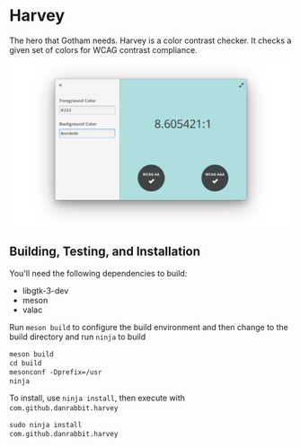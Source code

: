 # Harvey

The hero that Gotham needs. Harvey is a color contrast checker. It checks a given set of colors for WCAG contrast compliance.

![Harvey Screenshot](data/screenshot.png?raw=true)

## Building, Testing, and Installation


You'll need the following dependencies to build:
* libgtk-3-dev
* meson
* valac

Run `meson build` to configure the build environment and then change to the build directory and run `ninja` to build

    meson build
    cd build
    mesonconf -Dprefix=/usr
    ninja

To install, use `ninja install`, then execute with `com.github.danrabbit.harvey`

    sudo ninja install
    com.github.danrabbit.harvey
